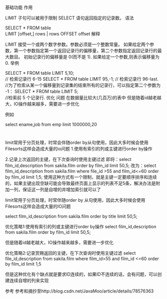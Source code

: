 基础功能
作用

LIMIT 子句可以被用于限制 SELECT 语句返回指定的记录数。
语法

SELECT * FROM table  
LIMIT [offset,] rows | rows OFFSET offset
解释

LIMIT 接受一个或两个数字参数。参数必须是一个整数常量。
如果给定两个参数，第一个参数指定第一个返回记录行的偏移量，第二个参数指定返回记录行的最大数目。
初始记录行的偏移量是 0(而不是 1). 
如果给定一个参数,则表示偏移量为0.
举例

SELECT * FROM table LIMIT 5,10;  
// 检索记录行 6-15
SELECT * FROM table LIMIT 95,-1; 
// 检索记录行 96-last.
//为了检索从某一个偏移量到记录集的结束所有的记录行，可以指定第二个参数为 -1： 
SELECT * FROM table LIMIT 5;     
//检索前 5 个记录行.
优化
问题
在数据量比较大(几百万)的表中 
但是随着id越老越大，IO操作越来越多，需要进一步优化

例如

select ename,job from emp limit 1000000,20
#
limit常用于分页处理，时常会伴随order by从句使用，因此大多时候会使用Filesorts这样会造成大量的io问题 
1.使用有索引的列或主键进行order by操作

2.记录上次返回的主键，在下次查询时使用主键过滤 
即将：select film_id,description from sakila.film order by film_id limit 50,5; 
改为：select film_id,description from sakila.film where file_id >55 and film_id<=60 order by film_id limit 1,5; 
使用这种方式有一个限制，就是主键一定要顺序排序和连续的，如果主键出现空缺可能会导致最终页面上显示的列表不足5条，解决办法是附加一列，保证这一列是自增的并增加索引就可以了

limit常用于分页处理，时常伴随order by 从句使用，因此大多时候会使用 
Filesorts这样会造成大量的IO问题

select film_id,description from sakila.film order by title limit 50,5;

优化策略1:使用有索引的列或主键进行order by操作 
select film_id,description from sakila.film order by film_id limit 50,5;

但是随着id越老越大，IO操作越来越多，需要进一步优化

优化策略2:记录赏赐返回的主键，在下次查询时使用主键过滤 
select file_id,description from sakila.film where film_id>55 and 
film_id <=60 order by film_id limit 1,5

但是这种优化有个缺点就是要求ID连续的，如果ID不连续的话，会有问题，可以创建连续自增的列来实现

参考
参考和摘抄至http://blog.csdn.net/JavaMoo/article/details/78576363